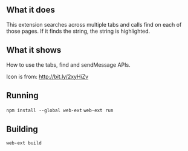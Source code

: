 ## What it does

This extension searches across multiple tabs and calls find on each of those pages. If it finds the string, the string is highlighted.

## What it shows

How to use the tabs, find and sendMessage APIs.

Icon is from: http://bit.ly/2xyHiZv

## Running

`npm install --global web-ext`
`web-ext run`

## Building

`web-ext build`
